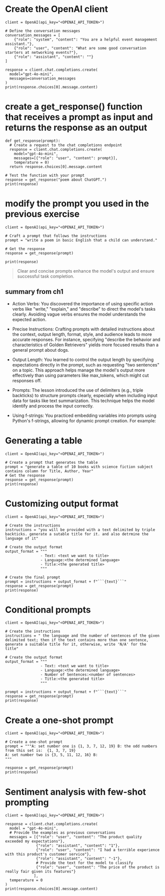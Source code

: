 # Create the OpenAI client
```
client = OpenAI(api_key="<OPENAI_API_TOKEN>")

# Define the conversation messages
conversation_messages = [
    {"role": "system", "content": "You are a helpful event management assistant."},
    {"role": "user", "content": "What are some good conversation starters at networking events?"},
    {"role": "assistant", "content": ""}
]

response = client.chat.completions.create(
  model="gpt-4o-mini",
  messages=conversation_messages
)
print(response.choices[0].message.content)

```
# create a get_response() function that receives a prompt as input and returns the response as an output
```
def get_response(prompt):
  # Create a request to the chat completions endpoint
  response = client.chat.completions.create(
    model="gpt-4o-mini",
    messages=[{"role": "user", "content": prompt}], 
    temperature = 0)
  return response.choices[0].message.content

# Test the function with your prompt
response = get_response("poem about ChatGPT.")
print(response)
```
# modify the prompt you used in the previous exercise
```
client = OpenAI(api_key="<OPENAI_API_TOKEN>")

# Craft a prompt that follows the instructions
prompt = "write a poem in basic English that a child can understand."

# Get the response
response = get_response(prompt)

print(response)
```
> Clear and concise prompts enhance the model's output and ensure successful task completion. 


## summary from ch1

- Action Verbs: You discovered the importance of using specific action verbs like "write," "explain," and "describe" to direct the model's tasks clearly. Avoiding vague verbs ensures the model understands the expected action.

- Precise Instructions: Crafting prompts with detailed instructions about the context, output length, format, style, and audience leads to more accurate responses. For instance, specifying "describe the behavior and characteristics of Golden Retrievers" yields more focused results than a general prompt about dogs.

- Output Length: You learned to control the output length by specifying expectations directly in the prompt, such as requesting "two sentences" on a topic. This approach helps manage the model's output more effectively than using parameters like max_tokens, which might cut responses off.

- Prompts: The lesson introduced the use of delimiters (e.g., triple backticks) to structure prompts clearly, especially when including input data for tasks like text summarization. This technique helps the model identify and process the input correctly.

- Using f-strings: You practiced embedding variables into prompts using Python's f-strings, allowing for dynamic prompt creation. For example:

# Generating a table
```
client = OpenAI(api_key="<OPENAI_API_TOKEN>")

# Create a prompt that generates the table
prompt = "generate a table of 10 books with science fiction subject contains column for Title, Author, Year"
# Get the response
response = get_response(prompt)
print(response)
```
# Customizing output format
```
client = OpenAI(api_key="<OPENAI_API_TOKEN>")

# Create the instructions
instructions = "you will be provided with a text delimited by triple backticks. generate a sutable title for it. and also detrmine the language of it"

# Create the output format
output_format = """
                - Text: <text we want to title>
                - Language:<the determined language>
                - Title:<the generated title>
                """ 

# Create the final prompt
prompt = instructions + output_format + f"```{text}```"
response = get_response(prompt)
print(response)
```
# Conditional prompts
```
client = OpenAI(api_key="<OPENAI_API_TOKEN>")

# Create the instructions
instructions = " the language and the number of sentences of the given delimited text; then if the text contains more than one sentence, generate a suitable title for it, otherwise, write 'N/A' for the title"

# Create the output format
output_format = """
                - Text: <text we want to title>
                - Language:<the determined language>
                - Number of Sentences:<number of sentences>
                - Title:<the generated title>
                """ 

prompt = instructions + output_format + f"```{text}```"
response = get_response(prompt)
print(response)
```
# Create a one-shot prompt
```
client = OpenAI(api_key="<OPENAI_API_TOKEN>")

# Create a one-shot prompt
prompt = """A: set number one is {1, 3, 7, 12, 19} B: the odd numbers from this set is:  {1, 3, 7, 19}
A: set number two is {3, 5, 11, 12, 16} B:
"""

response = get_response(prompt)
print(response)
```
# Sentiment analysis with few-shot prompting
```
client = OpenAI(api_key="<OPENAI_API_TOKEN>")

response = client.chat.completions.create(
  model = "gpt-4o-mini",
  # Provide the examples as previous conversations
  messages = [{"role": "user", "content": "The product quality exceeded my expectations"},
              {"role": "assistant", "content": "1"},
              {"role": "user", "content": "I had a terrible experience with this product's customer service"},
              {"role": "assistant", "content": "-1"},
              # Provide the text for the model to classify
              {"role": "user", "content": "The price of the product is really fair given its features"}
             ],
  temperature = 0
)
print(response.choices[0].message.content)
```
